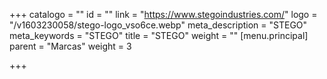 +++
catalogo = ""
id = ""
link = "https://www.stegoindustries.com/"
logo = "/v1603230058/stego-logo_vso6ce.webp"
meta_description = "STEGO"
meta_keywords = "STEGO"
title = "STEGO"
weight = ""
[menu.principal]
parent = "Marcas"
weight = 3

+++
